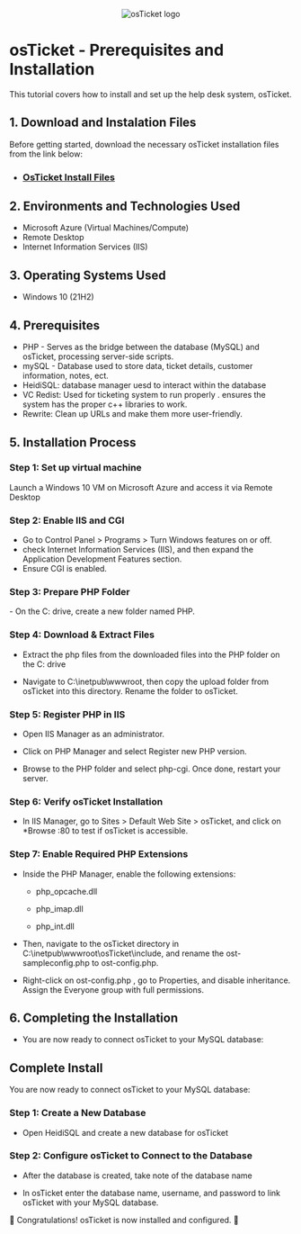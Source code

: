 <p align="center">
<img src="https://i.imgur.com/Clzj7Xs.png" alt="osTicket logo"/>
</p>

<h1>osTicket - Prerequisites and Installation</h1>
This tutorial covers how to install and set up the help desk system, osTicket.<br />


<h2>1. Download and Instalation Files</h2>
Before getting started, download the necessary osTicket installation files from the link below:

- ### [OsTicket Install Files](https://drive.google.com/drive/u/0/folders/1zBOeA_lLiIJAMPvdahCGLg9wJqVeznbu)

<h2>2. Environments and Technologies Used</h2>

- Microsoft Azure (Virtual Machines/Compute)
- Remote Desktop
- Internet Information Services (IIS)

<h2>3. Operating Systems Used </h2>

- Windows 10</b> (21H2)

<h2>4. Prerequisites</h2>

- PHP - Serves as the bridge between the database (MySQL) and osTicket, processing server-side scripts.
- mySQL - Database used to store data, ticket details, customer information, notes, ect.
- HeidiSQL: database manager uesd to interact within the database
- VC Redist: Used for ticketing system to run properly . ensures the system has the proper c++ libraries to work.
- Rewrite: Clean up URLs and make them more user-friendly. 


<h2>5. Installation Process</h2>
<h3>Step 1: Set up virtual machine </h3>
Launch a Windows 10 VM on Microsoft Azure and access it via Remote Desktop

<h3>Step 2: Enable IIS and CGI</h3>

- Go to Control Panel > Programs > Turn Windows features on or off.
- check Internet Information Services (IIS), and then expand the Application Development Features section.
- Ensure CGI is enabled.

<h3>Step 3: Prepare PHP Folder</h3>
- On the C: drive, create a new folder named PHP.

<h3>Step 4: Download & Extract Files</h3>

- Extract the php files from the downloaded files into the PHP folder on the C: drive

- Navigate to C:\inetpub\wwwroot, then copy the upload folder from osTicket into this directory. Rename the folder to osTicket.

<h3>Step 5: Register PHP in IIS</h3>

- Open IIS Manager as an administrator.

- Click on PHP Manager and select Register new PHP version.

- Browse to the PHP folder and select php-cgi. Once done, restart your server.

<h3>Step 6: Verify osTicket Installation</h3>

- In IIS Manager, go to Sites > Default Web Site > osTicket, and click on *Browse :80 to test if osTicket is accessible.

<h3>Step 7: Enable Required PHP Extensions</h3>

- Inside the PHP Manager, enable the following extensions:

     - php_opcache.dll
  
     - php_imap.dll

     - php_int.dll
     
- Then, navigate to the osTicket directory in C:\inetpub\wwwroot\osTicket\include, and rename the ost-sampleconfig.php to ost-config.php.

- Right-click on  ost-config.php , go to Properties, and disable inheritance. Assign the Everyone group with full permissions.

<h2>6. Completing the Installation</h2>

- You are now ready to connect osTicket to your MySQL database:

<h2>Complete Install</h2>

You are now ready to connect osTicket to your MySQL database:

<h3>Step 1: Create a New Database</h3>

- Open HeidiSQL and create a new database for osTicket

<h3>Step 2: Configure osTicket to Connect to the Database</h3>

- After the database is created, take note of the database name

- In osTicket enter the database name, username, and password to link osTicket with your MySQL database.

🎉 Congratulations! osTicket is now installed and configured. 🎉
